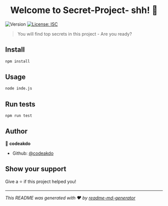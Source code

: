 <h1 align="center">Welcome to Secret-Project- shh! 👋</h1>
<p>
  <img alt="Version" src="https://img.shields.io/badge/version-1.0.0-blue.svg?cacheSeconds=2592000" />
  <a href="#" target="_blank">
    <img alt="License: ISC" src="https://img.shields.io/badge/License-ISC-yellow.svg" />
  </a>
</p>

> You will find top secrets in this project - Are you ready?

## Install

```sh
npm install
```

## Usage

```sh
node inde.js
```

## Run tests

```sh
npm run test
```

## Author

👤 **codeakdo**

* Github: [@codeakdo](https://github.com/codeakdo)

## Show your support

Give a ⭐️ if this project helped you!

***
_This README was generated with ❤️ by [readme-md-generator](https://github.com/kefranabg/readme-md-generator)_